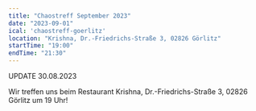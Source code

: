```yaml
---
title: "Chaostreff September 2023"
date: "2023-09-01"
ical: 'chaostreff-goerlitz'
location: "Krishna, Dr.-Friedrichs-Straße 3, 02826 Görlitz"
startTime: "19:00"
endTime: "21:30"
---
```


UPDATE 30.08.2023

Wir treffen uns beim Restaurant Krishna, Dr.-Friedrichs-Straße 3, 02826 Görlitz um 19 Uhr!
